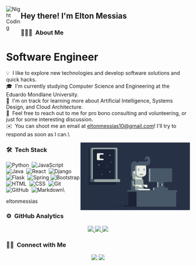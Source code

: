 

<img alt="Night Coding" src="./assets/Hand%20Wave.gif" width='40' align="left"/><h2>Hey there! I'm Elton Messias</h2>

<!-- ## 👋 &nbsp;Hey there! I'm Aditya -->

### 👨🏻‍💻 &nbsp;About Me
# Software Engineer

💡 &nbsp;I like to explore new technologies and develop software solutions and quick hacks.\
🎓 &nbsp;I'm currently studying Computer Science and Engineering at the Eduardo Mondlane University.\
🌱 &nbsp;I'm on track for learning more about Artificial Intelligence, Systems Design, and Cloud Architecture.\
💬 &nbsp;Feel free to reach out to me for pro bono consulting and volunteering, or just for some interesting discussion.\
✉️ &nbsp;You can shoot me an email at eltonmessias10@gmail.com! I'll try to respond as soon as I can.\

<img alt="Night Coding" src="https://raw.githubusercontent.com/AVS1508/AVS1508/master/assets/Night-Coding.gif" align="right"/>

### 🛠 &nbsp;Tech Stack

![Python](https://img.shields.io/badge/-Python-05122A?style=flat&logo=python)&nbsp;
![JavaScript](https://img.shields.io/badge/-JavaScript-05122A?style=flat&logo=javascript)&nbsp;
![Java](https://img.shields.io/badge/-Java-05122A?style=flat&logo=Java&logoColor=FFA518)&nbsp;
![React](https://img.shields.io/badge/-React-05122A?style=flat&logo=react)&nbsp;
![Django](https://img.shields.io/badge/-Django-05122A?style=flat&logo=django&logoColor=092E20)&nbsp;
![Flask](https://img.shields.io/badge/-Flask-05122A?style=flat&logo=flask)&nbsp;
![Spring](https://img.shields.io/badge/spring-05122A?style=flat&logo=spring)
![Bootstrap](https://img.shields.io/badge/-Bootstrap-05122A?style=flat&logo=bootstrap&logoColor=563D7C)\
![HTML](https://img.shields.io/badge/-HTML-05122A?style=flat&logo=HTML5)&nbsp;
![CSS](https://img.shields.io/badge/-CSS-05122A?style=flat&logo=CSS3&logoColor=1572B6)&nbsp;
![Git](https://img.shields.io/badge/-Git-05122A?style=flat&logo=git)&nbsp;
![GitHub](https://img.shields.io/badge/-GitHub-05122A?style=flat&logo=github)&nbsp;
![Markdown](https://img.shields.io/badge/-Markdown-05122A?style=flat&logo=markdown)\


eltonmessias
### ⚙️ &nbsp;GitHub Analytics


<p align="center">
<a href="https://github.com/eltonmessias">
  <img width=400 src='https://github-readme-stats.vercel.app/api?username=eltonmessias&theme=vue-dark&show_icons=true&hide_border=true&count_private=true' />
  <img width=400 src='https://github-readme-streak-stats.herokuapp.com/?user=eltonmessias&theme=vue-dark&hide_border=true' />
  <img width=400 src='https://github-readme-stats.vercel.app/api/top-langs/?username=eltonmessias&theme=vue-dark&show_icons=true&hide_border=true&layout=compact&count-private=true' />
</a>
</p>

### 🤝🏻 &nbsp;Connect with Me

<p align="center">
<a href="https://linkedin.com/in/eltonmessias"><img src="https://img.shields.io/badge/-Elton%20Messias%20-0077B5?style=flat&logo=Linkedin&logoColor=white"/></a>
<a href="eltonmessias10@gmail.com"><img src="https://img.shields.io/badge/-eltonmessias10@gmail.com-D14836?style=flat&logo=Gmail&logoColor=white"/></a>

</p>

